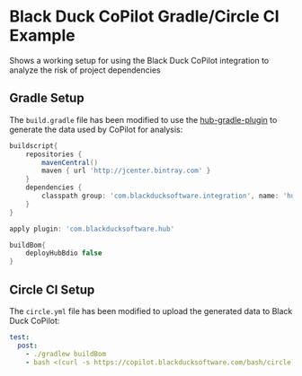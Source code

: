 # Black Duck CoPilot Gradle/Circle CI Example

Shows a working setup for using the Black Duck CoPilot integration to analyze the risk of project dependencies

## Gradle Setup

The `build.gradle` file has been modified to use the [hub-gradle-plugin](https://github.com/blackducksoftware/hub-gradle-plugin) to generate the data used by CoPilot for analysis:

```groovy
buildscript{
	repositories {
		mavenCentral()
		maven { url 'http://jcenter.bintray.com' }
	}
	dependencies {
		classpath group: 'com.blackducksoftware.integration', name: 'hub-gradle-plugin', version: '4.0.0'
	}
}

apply plugin: 'com.blackducksoftware.hub'

buildBom{
	deployHubBdio false
}
```

## Circle CI Setup

The `circle.yml` file has been modified to upload the generated data to Black Duck CoPilot:

```yaml
test:
  post:
    - ./gradlew buildBom
    - bash <(curl -s https://copilot.blackducksoftware.com/bash/circle) ./build/blackduck/*_bdio.jsonld
```

